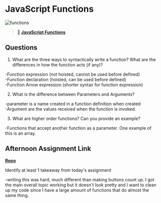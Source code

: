 # JavaScript Functions

![functions](https://bcw.blob.core.windows.net/public/img/function-anatomy.jpg)

> **📖 [JavaScript Functions](https://codeworksacademy.com/fs-student-guide/resources/wk2/02-Functions)**

## Questions

1. What are the three ways to syntactically write a function? What are the differences in how the function acts (if any)?

-Function expression (not hoisted, cannot be used before defined) <br>
-Function declaration (hoisted, can be used before defined) <br>
-Function Arrow expression (shorter syntax for function expression)

2. What is the difference between Parameters and Arguments?

-parameter is a name created in a function definition when created <br>
-Argument are the values received when the function is invoked.

3. What are higher order functions? Can you provide an example?

-Functions that accept another function as a parameter. One example of this is an array.

## Afternoon Assignment Link

**[Repo](https://github.com/HawkesJ02/Warehouse)**

Identify at least 1 takeaway from today's assignment

-writing this was hard, much different than making buttons count up. I got the main overall topic working but it doesn't look pretty and I want to clean up my code since I have a large amount of functions that do almost the same thing. 
